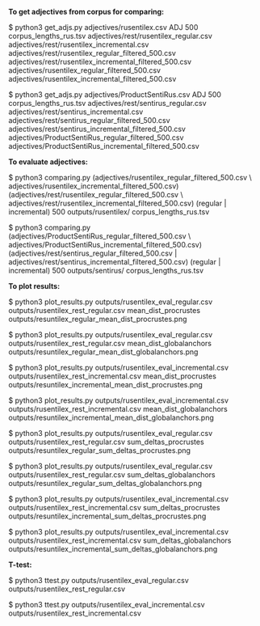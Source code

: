 **To get adjectives from corpus for comparing:**  

$ python3 get_adjs.py adjectives/rusentilex.csv ADJ 500 corpus_lengths_rus.tsv adjectives/rest/rusentilex_regular.csv adjectives/rest/rusentilex_incremental.csv adjectives/rest/rusentilex_regular_filtered_500.csv adjectives/rest/rusentilex_incremental_filtered_500.csv adjectives/rusentilex_regular_filtered_500.csv adjectives/rusentilex_incremental_filtered_500.csv

$ python3 get_adjs.py adjectives/ProductSentiRus.csv ADJ 500 corpus_lengths_rus.tsv adjectives/rest/sentirus_regular.csv adjectives/rest/sentirus_incremental.csv adjectives/rest/sentirus_regular_filtered_500.csv adjectives/rest/sentirus_incremental_filtered_500.csv adjectives/ProductSentiRus_regular_filtered_500.csv adjectives/ProductSentiRus_incremental_filtered_500.csv

**To evaluate adjectives:**  

$ python3 comparing.py (adjectives/rusentilex_regular_filtered_500.csv \ adjectives/rusentilex_incremental_filtered_500.csv) (adjectives/rest/rusentilex_regular_filtered_500.csv \ adjectives/rest/rusentilex_incremental_filtered_500.csv) (regular | incremental) 500 outputs/rusentilex/ corpus_lengths_rus.tsv

$ python3 comparing.py (adjectives/ProductSentiRus_regular_filtered_500.csv \ adjectives/ProductSentiRus_incremental_filtered_500.csv) (adjectives/rest/sentirus_regular_filtered_500.csv | adjectives/rest/sentirus_incremental_filtered_500.csv) (regular | incremental) 500 outputs/sentirus/ corpus_lengths_rus.tsv

**To plot results:**  

$ python3 plot_results.py outputs/rusentilex_eval_regular.csv outputs/rusentilex_rest_regular.csv mean_dist_procrustes outputs/resuntilex_regular_mean_dist_procrustes.png

$ python3 plot_results.py outputs/rusentilex_eval_regular.csv outputs/rusentilex_rest_regular.csv mean_dist_globalanchors outputs/resuntilex_regular_mean_dist_globalanchors.png

$ python3 plot_results.py outputs/rusentilex_eval_incremental.csv outputs/rusentilex_rest_incremental.csv mean_dist_procrustes outputs/resuntilex_incremental_mean_dist_procrustes.png

$ python3 plot_results.py outputs/rusentilex_eval_incremental.csv outputs/rusentilex_rest_incremental.csv mean_dist_globalanchors outputs/resuntilex_incremental_mean_dist_globalanchors.png

$ python3 plot_results.py outputs/rusentilex_eval_regular.csv outputs/rusentilex_rest_regular.csv sum_deltas_procrustes outputs/resuntilex_regular_sum_deltas_procrustes.png

$ python3 plot_results.py outputs/rusentilex_eval_regular.csv outputs/rusentilex_rest_regular.csv sum_deltas_globalanchors outputs/resuntilex_regular_sum_deltas_globalanchors.png

$ python3 plot_results.py outputs/rusentilex_eval_incremental.csv outputs/rusentilex_rest_incremental.csv sum_deltas_procrustes outputs/resuntilex_incremental_sum_deltas_procrustes.png

$ python3 plot_results.py outputs/rusentilex_eval_incremental.csv outputs/rusentilex_rest_incremental.csv sum_deltas_globalanchors outputs/resuntilex_incremental_sum_deltas_globalanchors.png

**T-test:**  

$ python3 ttest.py outputs/rusentilex_eval_regular.csv outputs/rusentilex_rest_regular.csv

$ python3 ttest.py outputs/rusentilex_eval_incremental.csv outputs/rusentilex_rest_incremental.csv
